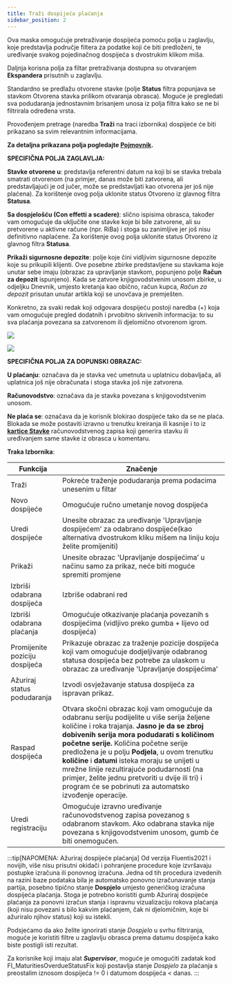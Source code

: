 ```yaml
---
title: Traži dospijeća plaćanja
sidebar_position: 2
---
```


Ova maska omogućuje pretraživanje dospijeća pomoću polja u zaglavlju, koje predstavlja područje filtera za podatke koji će biti predloženi, te uređivanje svakog pojedinačnog dospijeća s dvostrukim klikom miša.

Daljnja korisna polja za filtar pretraživanja dostupna su otvaranjem **Ekspandera** prisutnih u zaglavlju. 

Standardno se predlažu otvorene stavke (polje **Status** filtra popunjava se stavkom Otvorena stavka prilikom otvaranja obrasca). Moguće je pregledati sva podudaranja jednostavnim brisanjem unosa iz polja filtra kako se ne bi filtrirala određena vrsta.

Provođenjem pretrage (naredba **Traži** na traci izbornika) dospijeće će biti prikazano sa svim relevantnim informacijama.

**Za detaljna prikazana polja pogledajte [Pojmovnik](/docs/guide/common/glossary/glossary-intro).**

**SPECIFIČNA POLJA ZAGLAVLJA:**

**Stavke otvorene u**: predstavlja referentni datum na koji bi se stavka trebala smatrati otvorenom (na primjer, danas može biti zatvorena, ali predstavljajući je od jučer, može se predstavljati kao otvorena jer još nije plaćena). Za korištenje ovog polja uklonite status Otvoreno iz glavnog filtra **Statusa**.

**Sa dospjelošću (Con effetti a scadere)**: slično ispisima obrasca, također vam omogućuje da uključite one stavke koje bi bile zatvorene, ali su pretvorene u aktivne račune (npr. RiBa) i stoga su zanimljive jer još nisu definitivno naplaćene. Za korištenje ovog polja uklonite status Otvoreno iz glavnog filtra **Statusa**.

**Prikaži sigurnosne depozite**: polje koje čini vidljivim sigurnosne depozite koje su prikupili klijenti. Ove posebne zbirke predstavljene su stavkama koje unutar sebe imaju (obrazac za upravljanje stavkom, popunjeno polje **Račun za depozit** ispunjeno). Kada se zatvore knjigovodstvenim unosom zbirke, u odjeljku Dnevnik, umjesto kretanja kao obično, račun kupca, *Račun za depozit* prisutan unutar artikla koji se unovčava je premješten.

Konkretno, za svaki redak koji odgovara dospijeću postoji naredba (+) koja vam omogućuje pregled dodatnih i prvobitno skrivenih informacija: to su sva plaćanja povezana sa zatvorenom ili djelomično otvorenom igrom.

![](/img/it-it/finance-area/maturity-values/maturity-values/image01.png)

![](/img/it-it/finance-area/maturity-values/maturity-values/image02.png)

**SPECIFIČNA POLJA ZA DOPUNSKI OBRAZAC:**

**U plaćanju**: označava da je stavka već umetnuta u uplatnicu dobavljača, ali uplatnica još nije obračunata i stoga stavka još nije zatvorena.  

**Računovodstvo**: označava da je stavka povezana s knjigovodstvenim unosom.

**Ne plaća se**: označava da je korisnik blokirao dospijeće tako da se ne plaća. Blokada se može postaviti izravno u trenutku kreiranja ili kasnije i to iz **[kartice Stavke](/docs/finance-area/ledger-records/records/create-ledger-record/maturity-values-tab)** računovodstvenog zapisa koji generira stavku ili uređivanjem same stavke iz obrasca u komentaru. 

**Traka Izbornika**:

| Funkcija | Značenje |
| --- | --- |
| Traži | Pokreće traženje podudaranja prema podacima unesenim u filtar |
| Novo dospijeće | Omogućuje ručno umetanje novog dospijeća |
| Uredi dospijeće | Unesite obrazac za uređivanje 'Upravljanje dospijećem’ za odabrano dospijeće(kao alternativa dvostrukom kliku mišem na liniju koju želite promijeniti) |
| Prikaži | Unesite obrazac 'Upravljanje dospijećima’ u načinu samo za prikaz, neće biti moguće spremiti promjene |
| Izbriši odabrana dospijeća | Izbriše odabrani red |
| Izbriši odabrana plaćanja | Omogućuje otkazivanje plaćanja povezanih s dospijećima (vidljivo preko gumba + lijevo od dospijeća) |
| Promijenite poziciju dospijeća | Prikazuje obrazac za traženje pozicije dospijeća koji vam omogućuje dodjeljivanje odabranog statusa dospijeća bez potrebe za ulaskom u obrazac za uređivanje 'Upravljanje dospijećima’ |
| Ažuriraj status podudaranja | Izvodi osvježavanje statusa dospijeća za ispravan prikaz. |
| Raspad dospijeća | Otvara skočni obrazac koji vam omogućuje da odabranu seriju podijelite u više serija željene količine i roka trajanja.  **Jasno je da se zbroj dobivenih serija mora podudarati s količinom početne serije.** Količina početne serije predložena je u polju **Podjela**, u ovom trenutku **količine** i **datumi** isteka moraju se unijeti u mrežne linije rezultirajuće podudarnosti (na primjer, želite jednu pretvoriti u dvije ili tri) i program će se pobrinuti za automatsko izvođenje operacije. |
| Uredi registraciju | Omogućuje izravno uređivanje računovodstvenog zapisa povezanog s odabranom stavkom. Ako odabrana stavka nije povezana s knjigovodstvenim unosom, gumb će biti onemogućen. |

:::tip[NAPOMENA: Ažuriraj dospijeće plaćanja]
Od verzija Fluentis2021 i novijih, više nisu prisutni okidači i pohranjene procedure koje izvršavaju postupke izračuna ili ponovnog izračuna. Jedna od tih procedura izvedenih na razini baze podataka bila je automatsko ponovno izračunavanje stanja partija, posebno tipično stanje **Dospjelo** umjesto generičkog izračuna dospijeća plaćanja. Stoga je potrebno koristiti gumb Ažuriraj dospijeće plaćanja za ponovni izračun stanja i ispravnu vizualizaciju rokova plaćanja (koji nisu povezani s bilo kakvim plaćanjem, čak ni djelomičnim, koje bi ažuriralo njihov status) koji su istekli.

Podsjećamo da ako želite ignorirati stanje *Dospjelo* u svrhu filtriranja, moguće je koristiti filtre u zaglavlju obrasca prema datumu dospijeća kako biste postigli isti rezultat.

Za korisnike koji imaju alat ***Supervisor***, moguće je omogućiti zadatak kod FI_MaturitiesOverdueStatusFix koji postavlja stanje *Dospjelo* za plaćanja s preostalim iznosom dospijeća != 0 i datumom dospijeća < danas.
:::